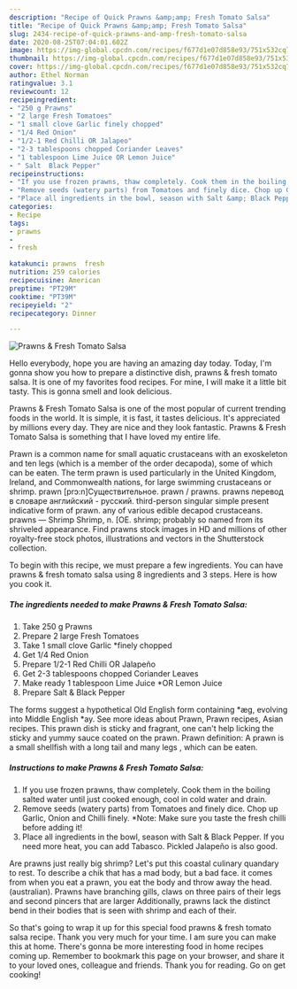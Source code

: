 ```yaml
---
description: "Recipe of Quick Prawns &amp;amp; Fresh Tomato Salsa"
title: "Recipe of Quick Prawns &amp;amp; Fresh Tomato Salsa"
slug: 2434-recipe-of-quick-prawns-and-amp-fresh-tomato-salsa
date: 2020-08-25T07:04:01.602Z
image: https://img-global.cpcdn.com/recipes/f677d1e07d858e93/751x532cq70/prawns-fresh-tomato-salsa-recipe-main-photo.jpg
thumbnail: https://img-global.cpcdn.com/recipes/f677d1e07d858e93/751x532cq70/prawns-fresh-tomato-salsa-recipe-main-photo.jpg
cover: https://img-global.cpcdn.com/recipes/f677d1e07d858e93/751x532cq70/prawns-fresh-tomato-salsa-recipe-main-photo.jpg
author: Ethel Norman
ratingvalue: 3.1
reviewcount: 12
recipeingredient:
- "250 g Prawns"
- "2 large Fresh Tomatoes"
- "1 small clove Garlic finely chopped"
- "1/4 Red Onion"
- "1/2-1 Red Chilli OR Jalapeo"
- "2-3 tablespoons chopped Coriander Leaves"
- "1 tablespoon Lime Juice OR Lemon Juice"
- " Salt  Black Pepper"
recipeinstructions:
- "If you use frozen prawns, thaw completely. Cook them in the boiling salted water until just cooked enough, cool in cold water and drain."
- "Remove seeds (watery parts) from Tomatoes and finely dice. Chop up Garlic, Onion and Chilli finely. *Note: Make sure you taste the fresh chilli before adding it!"
- "Place all ingredients in the bowl, season with Salt &amp; Black Pepper. If you need more heat, you can add Tabasco. Pickled Jalapeño is also good."
categories:
- Recipe
tags:
- prawns
- 
- fresh

katakunci: prawns  fresh 
nutrition: 259 calories
recipecuisine: American
preptime: "PT29M"
cooktime: "PT39M"
recipeyield: "2"
recipecategory: Dinner

---
```



![Prawns &amp; Fresh Tomato Salsa](https://img-global.cpcdn.com/recipes/f677d1e07d858e93/751x532cq70/prawns-fresh-tomato-salsa-recipe-main-photo.jpg)

Hello everybody, hope you are having an amazing day today. Today, I'm gonna show you how to prepare a distinctive dish, prawns &amp; fresh tomato salsa. It is one of my favorites food recipes. For mine, I will make it a little bit tasty. This is gonna smell and look delicious.

Prawns &amp; Fresh Tomato Salsa is one of the most popular of current trending foods in the world. It is simple, it is fast, it tastes delicious. It's appreciated by millions every day. They are nice and they look fantastic. Prawns &amp; Fresh Tomato Salsa is something that I have loved my entire life.

Prawn is a common name for small aquatic crustaceans with an exoskeleton and ten legs (which is a member of the order decapoda), some of which can be eaten. The term prawn is used particularly in the United Kingdom, Ireland, and Commonwealth nations, for large swimming crustaceans or shrimp. prawn [prɔ:n]Существительное. prawn / prawns. prawns перевод в словаре английский - русский. third-person singular simple present indicative form of prawn. any of various edible decapod crustaceans. prawns — Shrimp Shrimp, n. [OE. shrimp; probably so named from its shriveled appearance. Find prawns stock images in HD and millions of other royalty-free stock photos, illustrations and vectors in the Shutterstock collection.


To begin with this recipe, we must prepare a few ingredients. You can have prawns &amp; fresh tomato salsa using 8 ingredients and 3 steps. Here is how you cook it.

<!--inarticleads1-->

##### The ingredients needed to make Prawns &amp; Fresh Tomato Salsa:

1. Take 250 g Prawns
1. Prepare 2 large Fresh Tomatoes
1. Take 1 small clove Garlic *finely chopped
1. Get 1/4 Red Onion
1. Prepare 1/2-1 Red Chilli OR Jalapeño
1. Get 2-3 tablespoons chopped Coriander Leaves
1. Make ready 1 tablespoon Lime Juice *OR Lemon Juice
1. Prepare  Salt &amp; Black Pepper


The forms suggest a hypothetical Old English form containing *æg, evolving into Middle English *ay. See more ideas about Prawn, Prawn recipes, Asian recipes. This prawn dish is sticky and fragrant, one can&#39;t help licking the sticky and yummy sauce coated on the prawn. Prawn definition: A prawn is a small shellfish with a long tail and many legs , which can be eaten. 

<!--inarticleads2-->

##### Instructions to make Prawns &amp; Fresh Tomato Salsa:

1. If you use frozen prawns, thaw completely. Cook them in the boiling salted water until just cooked enough, cool in cold water and drain.
1. Remove seeds (watery parts) from Tomatoes and finely dice. Chop up Garlic, Onion and Chilli finely. *Note: Make sure you taste the fresh chilli before adding it!
1. Place all ingredients in the bowl, season with Salt &amp; Black Pepper. If you need more heat, you can add Tabasco. Pickled Jalapeño is also good.


Are prawns just really big shrimp? Let&#39;s put this coastal culinary quandary to rest. To describe a chik that has a mad body, but a bad face. it comes from when you eat a prawn, you eat the body and throw away the head. (australian). Prawns have branching gills, claws on three pairs of their legs and second pincers that are larger Additionally, prawns lack the distinct bend in their bodies that is seen with shrimp and each of their. 

So that's going to wrap it up for this special food prawns &amp; fresh tomato salsa recipe. Thank you very much for your time. I am sure you can make this at home. There's gonna be more interesting food in home recipes coming up. Remember to bookmark this page on your browser, and share it to your loved ones, colleague and friends. Thank you for reading. Go on get cooking!

